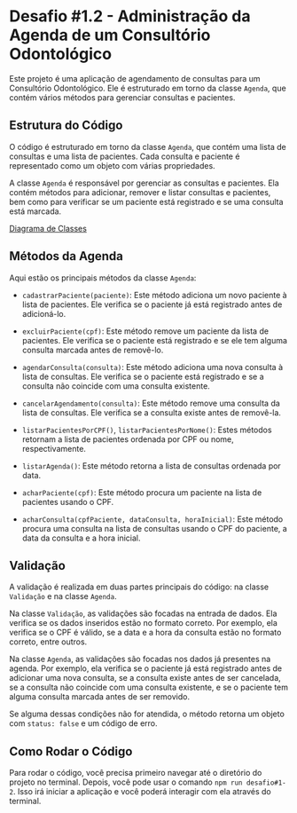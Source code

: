 # Desafio #1.2 - Administração da Agenda de um Consultório Odontológico

Este projeto é uma aplicação de agendamento de consultas para um Consultório Odontológico. Ele é estruturado em torno da classe `Agenda`, que contém vários métodos para gerenciar consultas e pacientes.

## Estrutura do Código

O código é estruturado em torno da classe `Agenda`, que contém uma lista de consultas e uma lista de pacientes. Cada consulta e paciente é representado como um objeto com várias propriedades.

A classe `Agenda` é responsável por gerenciar as consultas e pacientes. Ela contém métodos para adicionar, remover e listar consultas e pacientes, bem como para verificar se um paciente está registrado e se uma consulta está marcada.

[Diagrama de Classes](./Diagrama.pdf)

## Métodos da Agenda

Aqui estão os principais métodos da classe `Agenda`:

- `cadastrarPaciente(paciente)`: Este método adiciona um novo paciente à lista de pacientes. Ele verifica se o paciente já está registrado antes de adicioná-lo.

- `excluirPaciente(cpf)`: Este método remove um paciente da lista de pacientes. Ele verifica se o paciente está registrado e se ele tem alguma consulta marcada antes de removê-lo.

- `agendarConsulta(consulta)`: Este método adiciona uma nova consulta à lista de consultas. Ele verifica se o paciente está registrado e se a consulta não coincide com uma consulta existente.

- `cancelarAgendamento(consulta)`: Este método remove uma consulta da lista de consultas. Ele verifica se a consulta existe antes de removê-la.

- `listarPacientesPorCPF()`, `listarPacientesPorNome()`: Estes métodos retornam a lista de pacientes ordenada por CPF ou nome, respectivamente.

- `listarAgenda()`: Este método retorna a lista de consultas ordenada por data.

- `acharPaciente(cpf)`: Este método procura um paciente na lista de pacientes usando o CPF.

- `acharConsulta(cpfPaciente, dataConsulta, horaInicial)`: Este método procura uma consulta na lista de consultas usando o CPF do paciente, a data da consulta e a hora inicial.

## Validação

A validação é realizada em duas partes principais do código: na classe `Validação` e na classe `Agenda`.

Na classe `Validação`, as validações são focadas na entrada de dados. Ela verifica se os dados inseridos estão no formato correto. Por exemplo, ela verifica se o CPF é válido, se a data e a hora da consulta estão no formato correto, entre outros.

Na classe `Agenda`, as validações são focadas nos dados já presentes na agenda. Por exemplo, ela verifica se o paciente já está registrado antes de adicionar uma nova consulta, se a consulta existe antes de ser cancelada, se a consulta não coincide com uma consulta existente, e se o paciente tem alguma consulta marcada antes de ser removido.

Se alguma dessas condições não for atendida, o método retorna um objeto com `status: false` e um código de erro.

## Como Rodar o Código

Para rodar o código, você precisa primeiro navegar até o diretório do projeto no terminal. Depois, você pode usar o comando ```npm run desafio#1-2```. Isso irá iniciar a aplicação e você poderá interagir com ela através do terminal.
